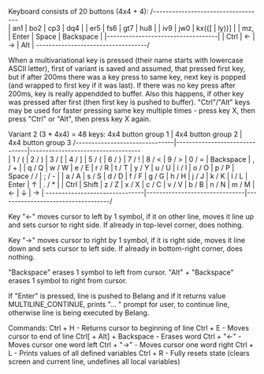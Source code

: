 Keyboard consists of 20 buttons (4x4 + 4):
/-----------------------------------\
| an1   | bo2   | cp3   | dq4       |
| er5   | fs6   | gt7   | hu8       |
| iv9   | jw0   | kx({[ | ly)}]     |
| mz,   | Enter | Space | Backspace |
|-----------------------------------|
| Ctrl  | <-    | ->    | Alt       |
\-----------------------------------/

When a multivariational key is pressed (their name starts with lowercase ASCII letter), first of variant is saved and assumed, that pressed first key, but if after 200ms there was a key press to same key, next key is popped (and wrapped to first key if it was last). If there was no key press after 200ms, key is really appendded to buffer. Also this happens, if other key was pressed after first (then first key is pushed to buffer). "Ctrl"/"Alt" keys may be used for faster pressing same key multiple times - press key X, then press "Ctrl" or "Alt", then press key X again.

Variant 2 (3 * 4x4) = 48 keys:
 4x4 button group 1             | 4x4 button group 2            | 4x4 button group 3
/-------------------------------|-------------------------------|-----------------------------------\
| 1 / ( | 2 / ) | 3 / [ | 4 / ] | 5 / { | 6 / } | 7 / ! | 8 / < | 9 / > | 0 / = | Backspace | , / + |
| q / Q | w / W | e / E | r / R | t / T | y / Y | u / U | i / I | o / O | p / P | Space / / | ; / - |
| a / A | s / S | d / D | f / F | g / G | h / H | j / J | k / K | l / L | Enter | ↑         | . / * |
| Ctrl  | Shift | z / Z | x / X | c / C | v / V | b / B | n / N | m / M | ←     | ↓         | →     |
\-------------------------------|-------------------------------|-----------------------------------/

Key "<-" moves cursor to left by 1 symbol, if it on other line, moves it line up and sets cursor to right side. If already in top-level corner, does nothing.

Key "->" moves cursor to right by 1 symbol, if it is right side, moves it line down and sets cursor to left side. If already in bottom-right corner, does nothing.

"Backspace" erases 1 symbol to left from cursor. "Alt" + "Backspace" erases 1 symbol to right from cursor.

If "Enter" is pressed, line is pushed to Belang and if it returns value MULTILINE_CONTINUE, prints "... " prompt for user, to continue line, otherwise line is being executed by Belang.

Commands:
Ctrl + H - Returns cursor to beginning of line
Ctrl + E - Moves cursor to end of line
Ctrl[ + Alt] + Backspace - Erases word
Ctrl + "<-" - Moves cursor one word left
Ctrl + "->" - Moves cursor one word right
Ctrl + L - Prints values of all defined variables
Ctrl + R - Fully resets state (clears screen and current line, undefines all local variables)
